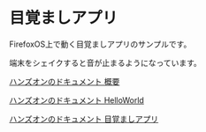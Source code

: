 # 目覚ましアプリ

FirefoxOS上で動く目覚ましアプリのサンプルです。

端末をシェイクすると音が止まるようになっています。

[ハンズオンのドキュメント 概要 ](https://drive.google.com/open?id=0B7tyYAhaMH6lMGxKNHV0OGtpaDg&authuser=0)

[ハンズオンのドキュメント HelloWorld ](http://www.slideshare.net/chikoski/20150118-firefoxoshandsonhelloworld)

[ハンズオンのドキュメント 目覚ましアプリ ](http://www.slideshare.net/meco300/firefox-os-for)